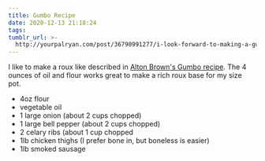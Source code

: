 ```yaml
---
title: Gumbo Recipe
date: 2020-12-13 21:18:24
tags:
tumblr_url: >-
  http://yourpalryan.com/post/36790991277/i-look-forward-to-making-a-guitar-out-of-this
---
```


I like to make a roux like described in [Alton Brown's Gumbo recipe](https://www.foodnetwork.com/recipes/alton-brown/shrimp-gumbo-recipe-1946875). The 4 ounces of oil and flour works great to make a rich roux base for my size pot.&nbsp;

* 4oz flour
* vegetable oil
* 1 large onion (about 2 cups chopped)
* 1 large bell pepper (about 2 cups chopped)
* 2 celary ribs (about 1 cup chopped
* 1lb chicken thighs (I prefer bone in, but boneless is easier)
* 1lb smoked sausage

&nbsp;
